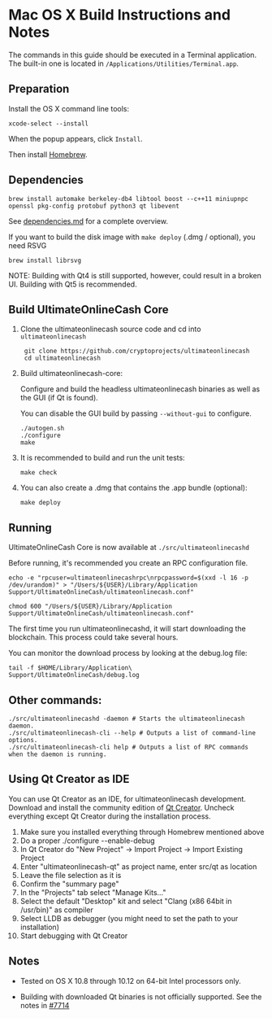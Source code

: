 Mac OS X Build Instructions and Notes
====================================
The commands in this guide should be executed in a Terminal application.
The built-in one is located in `/Applications/Utilities/Terminal.app`.

Preparation
-----------
Install the OS X command line tools:

`xcode-select --install`

When the popup appears, click `Install`.

Then install [Homebrew](https://brew.sh).

Dependencies
----------------------

    brew install automake berkeley-db4 libtool boost --c++11 miniupnpc openssl pkg-config protobuf python3 qt libevent

See [dependencies.md](dependencies.md) for a complete overview.

If you want to build the disk image with `make deploy` (.dmg / optional), you need RSVG

    brew install librsvg

NOTE: Building with Qt4 is still supported, however, could result in a broken UI. Building with Qt5 is recommended.

Build UltimateOnlineCash Core
------------------------

1. Clone the ultimateonlinecash source code and cd into `ultimateonlinecash`

        git clone https://github.com/cryptoprojects/ultimateonlinecash
        cd ultimateonlinecash

2.  Build ultimateonlinecash-core:

    Configure and build the headless ultimateonlinecash binaries as well as the GUI (if Qt is found).

    You can disable the GUI build by passing `--without-gui` to configure.

        ./autogen.sh
        ./configure
        make

3.  It is recommended to build and run the unit tests:

        make check

4.  You can also create a .dmg that contains the .app bundle (optional):

        make deploy

Running
-------

UltimateOnlineCash Core is now available at `./src/ultimateonlinecashd`

Before running, it's recommended you create an RPC configuration file.

    echo -e "rpcuser=ultimateonlinecashrpc\nrpcpassword=$(xxd -l 16 -p /dev/urandom)" > "/Users/${USER}/Library/Application Support/UltimateOnlineCash/ultimateonlinecash.conf"

    chmod 600 "/Users/${USER}/Library/Application Support/UltimateOnlineCash/ultimateonlinecash.conf"

The first time you run ultimateonlinecashd, it will start downloading the blockchain. This process could take several hours.

You can monitor the download process by looking at the debug.log file:

    tail -f $HOME/Library/Application\ Support/UltimateOnlineCash/debug.log

Other commands:
-------

    ./src/ultimateonlinecashd -daemon # Starts the ultimateonlinecash daemon.
    ./src/ultimateonlinecash-cli --help # Outputs a list of command-line options.
    ./src/ultimateonlinecash-cli help # Outputs a list of RPC commands when the daemon is running.

Using Qt Creator as IDE
------------------------
You can use Qt Creator as an IDE, for ultimateonlinecash development.
Download and install the community edition of [Qt Creator](https://www.qt.io/download/).
Uncheck everything except Qt Creator during the installation process.

1. Make sure you installed everything through Homebrew mentioned above
2. Do a proper ./configure --enable-debug
3. In Qt Creator do "New Project" -> Import Project -> Import Existing Project
4. Enter "ultimateonlinecash-qt" as project name, enter src/qt as location
5. Leave the file selection as it is
6. Confirm the "summary page"
7. In the "Projects" tab select "Manage Kits..."
8. Select the default "Desktop" kit and select "Clang (x86 64bit in /usr/bin)" as compiler
9. Select LLDB as debugger (you might need to set the path to your installation)
10. Start debugging with Qt Creator

Notes
-----

* Tested on OS X 10.8 through 10.12 on 64-bit Intel processors only.

* Building with downloaded Qt binaries is not officially supported. See the notes in [#7714](https://github.com/bitcoin/bitcoin/issues/7714)
